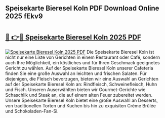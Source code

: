 ## Speisekarte Bieresel Koln PDF Download Online 2025 fEkv9

# <h2><a href="http://gc5y62.nevu.top/?p=Speisekarte+Bieresel+Koln">🔗 👉🔴 Speisekarte Bieresel Koln 2025 PDF</a></h2>

[![Speisekarte Bieresel Koln 2025 PDF](https://i.imgur.com/dBaPXMq.png)](http://gc5y62.nevu.top/?p=Speisekarte+Bieresel+Koln)
Die Speisekarte Bieresel Koln ist nicht nur eine Liste von Gerichten in einem Restaurant oder Café, sondern auch Ihre Möglichkeit, ein köstliches und für Ihren Geschmack geeignetes Gericht zu wählen. Auf der Speisekarte Bieresel Koln unserer Cafeteria finden Sie eine große Auswahl an leichten und frischen Salaten. Für diejenigen, die Fleisch bevorzugen, bieten wir eine Auswahl an Gerichten auf der Speisekarte Bieresel Koln an: Rindfleisch, Schweinefleisch, Huhn und Fisch. Unseren Auserwählten bieten wir Gourmet-Gerichte wie Schaschlik und Steak an, die auf einem alten Feuer zubereitet werden. Unsere Speisekarte Bieresel Koln bietet eine große Auswahl an Desserts, von traditionellen Torten und Kuchen bis hin zu exquisiten Crème Brûlée und Schokoladen-Fan-Si.
